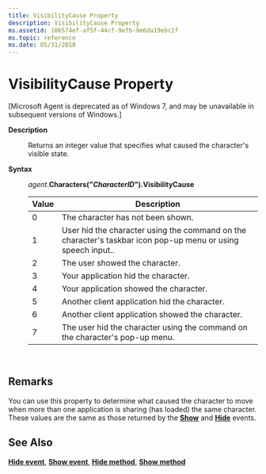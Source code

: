```yaml
---
title: VisibilityCause Property
description: VisibilityCause Property
ms.assetid: 106574ef-af5f-44cf-9efb-9e6da19ebc1f
ms.topic: reference
ms.date: 05/31/2018
---
```


# VisibilityCause Property

\[Microsoft Agent is deprecated as of Windows 7, and may be unavailable in subsequent versions of Windows.\]

<dl> <dt>

<span id="Description"></span><span id="description"></span><span id="DESCRIPTION"></span>**Description**
</dt> <dd>

Returns an integer value that specifies what caused the character's visible state.

</dd> <dt>

<span id="Syntax"></span><span id="syntax"></span><span id="SYNTAX"></span>**Syntax**
</dt> <dd>

*agent*.**Characters("***CharacterID***").VisibilityCause**



| Value | Description                                                                                                  |
|-------|--------------------------------------------------------------------------------------------------------------|
| 0     | The character has not been shown.                                                                            |
| 1     | User hid the character using the command on the character's taskbar icon pop-up menu or using speech input.. |
| 2     | The user showed the character.                                                                               |
| 3     | Your application hid the character.                                                                          |
| 4     | Your application showed the character.                                                                       |
| 5     | Another client application hid the character.                                                                |
| 6     | Another client application showed the character.                                                             |
| 7     | The user hid the character using the command on the character's pop-up menu.                                 |



 

</dd> </dl>

## Remarks

You can use this property to determine what caused the character to move when more than one application is sharing (has loaded) the same character. These values are the same as those returned by the [**Show**](show-event.md) and [**Hide**](hide-event.md) events.

## See Also

[**Hide event**](hide-event.md), [**Show event**](show-event.md), [**Hide method**](hide-method.md), [**Show method**](show-method.md)


 

 




